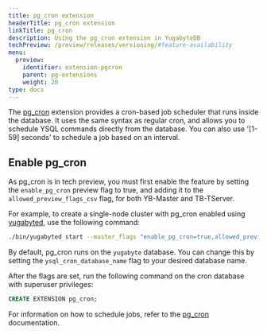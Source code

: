 ```yaml
---
title: pg_cron extension
headerTitle: pg_cron extension
linkTitle: pg_cron
description: Using the pg_cron extension in YugabyteDB
techPreview: /preview/releases/versioning/#feature-availability
menu:
  preview:
    identifier: extension-pgcron
    parent: pg-extensions
    weight: 20
type: docs
---
```


The [pg_cron](https://github.com/citusdata/pg_cron) extension provides a cron-based job scheduler that runs inside the database. It uses the same syntax as regular cron, and allows you to schedule YSQL commands directly from the database. You can also use '[1-59] seconds' to schedule a job based on an interval.

## Enable pg_cron

As pg_cron is in tech preview, you must first enable the feature by setting the `enable_pg_cron` preview flag to true, and adding it to the `allowed_preview_flags_csv` flag, for both YB-Master and TB-TServer.

For example, to create a single-node cluster with pg_cron enabled using [yugabyted](../../../../reference/configuration/yugabyted/), use the following  command:

```sh
./bin/yugabyted start --master_flags "enable_pg_cron=true,allowed_preview_flags_csv=enable_pg_cron" --tserver_flags "enable_pg_cron=true,allowed_preview_flags_csv=enable_pg_cron" --ui false
```

By default, pg_cron runs on the `yugabyte` database. You can change this by setting the `ysql_cron_database_name` flag to your desired database name.

After the flags are set, run the following command on the cron database with superuser privileges:

```sql
CREATE EXTENSION pg_cron;
```

For information on how to schedule jobs, refer to the [pg_cron](https://github.com/yugabyte/yugabyte-db/blob/master/src/postgres/third-party-extensions/pg_cron/README.md) documentation.
